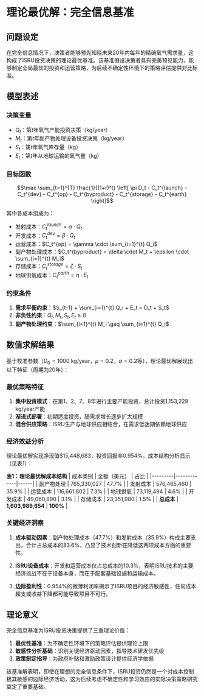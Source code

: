 # 理论最优解：完全信息基准

## 问题设定

在完全信息情况下，决策者能够预先知晓未来20年内每年的精确氧气需求量，这构成了ISRU投资决策的理论最优基准。该基准假设决策者具有完美预见能力，能够制定全局最优的投资和运营策略，为后续不确定性环境下的策略评估提供对比标准。

## 模型表述

### 决策变量
- $Q_t$：第$t$年氧气产能投资决策（kg/year）
- $M_t$：第$t$年副产物处理设备投资决策（kg/year）  
- $S_t$：第$t$年氧气库存量（kg）
- $E_t$：第$t$年从地球运输的氧气量（kg）

### 目标函数
$$\max \sum_{t=1}^{T} \frac{1}{(1+r)^t} \left[ \pi D_t - C_t^{launch} - C_t^{dev} - C_t^{op} - C_t^{byproduct} - C_t^{storage} - C_t^{earth} \right]$$

其中各成本组成为：
- 发射成本：$C_t^{launch} = \alpha \cdot Q_t$
- 开发成本：$C_t^{dev} = \beta \cdot Q_t$  
- 运营成本：$C_t^{op} = \gamma \cdot \sum_{i=1}^{t} Q_i$
- 副产物处理成本：$C_t^{byproduct} = \delta \cdot M_t + \epsilon \cdot \sum_{i=1}^{t} M_i$
- 存储成本：$C_t^{storage} = \zeta \cdot S_t$
- 地球供氧成本：$C_t^{earth} = \eta \cdot E_t$

### 约束条件
1. **需求平衡约束**：$S_{t-1} + \sum_{i=1}^{t} Q_i + E_t = D_t + S_t$
2. **非负性约束**：$Q_t, M_t, S_t, E_t \geq 0$
3. **副产物处理约束**：$\sum_{i=1}^{t} M_i \geq \sum_{i=1}^{t} Q_i$

## 数值求解结果

基于校准参数（$D_0=1000$ kg/year，$\mu=0.2$，$\sigma=0.2$等），理论最优解展现出以下特征（周期为20年）：

### 最优策略特征
1. **集中投资模式**：在第1、2、7、8年进行主要产能投资，总计投资1,153,229 kg/year产能
2. **渐进式部署**：初期适度投资，随需求增长逐步扩大规模
3. **混合供应策略**：ISRU生产与地球供应相结合，在需求低迷期依赖地球供应

### 经济效益分析
理论最优解实现净现值$15,448,683，投资回报率0.954%。成本结构分析显示（见表1）：

**表1：理论最优解成本结构**
| 成本类别 | 金额（美元） | 占比 |
|---------|-------------|------|
| 副产物处理 | 765,330,027 | 47.7% |
| 发射成本 | 576,465,460 | 35.9% |
| 运营成本 | 116,661,802 | 7.3% |
| 地球供氧 | 73,119,494 | 4.6% |
| 开发成本 | 49,060,890 | 3.1% |
| 存储成本 | 23,351,980 | 1.5% |
| **总成本** | **1,603,989,654** | **100%** |

### 关键经济洞察

1. **成本驱动因素**：副产物处理成本（47.7%）和发射成本（35.9%）构成主要支出，合计占总成本的83.6%，凸显了技术创新在降低这两项成本方面的重要性。

2. **ISRU设备成本**：开发和运营成本仅占总成本的10.3%，表明ISRU技术的主要经济挑战不在于设备本身，而在于配套基础设施和运输成本。

3. **边际盈利性**：0.954%的微薄利润率揭示了ISRU项目的经济敏感性，任何成本超支或收益下降都可能导致项目不可行。

## 理论意义

完全信息基准为ISRU投资决策提供了三重理论价值：

1. **最优性基准**：为不确定性环境下的策略评估提供理论上限
2. **敏感性分析基础**：识别关键经济驱动因素，指导技术研发优先级
3. **政策制定指导**：为政府补贴和激励政策设计提供经济学依据

该基准解表明，即使在理想的完全信息条件下，ISRU投资仍然是一个对成本控制极其敏感的边际经济活动，这为后续考虑不确定性和学习效应的实际决策策略研究奠定了重要基础。
